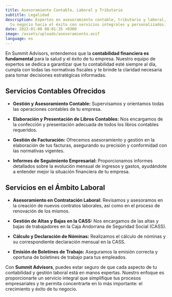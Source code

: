 ```yaml
---
title: Asesoramiento Contable, Laboral y Tributario
subtitle: Legalidad
description: Expertos en asesoramiento contable, tributario y laboral, guiando
  tu negocio hacia el éxito con servicios integrales y personalizados.
date: 2022-01-08 08:01:35 +0300
image: /assets/uploads/asesoramiento.avif
language: es
---
```

En Summit Advisors, entendemos que la **contabilidad financiera es fundamental** para la salud y el éxito de tu empresa. Nuestro equipo de expertos se dedica a garantizar que tu contabilidad esté siempre al día, cumpla con todas las normativas fiscales y te brinde la claridad necesaria para tomar decisiones estratégicas informadas.

## **Servicios Contables Ofrecidos**

- **Gestión y Asesoramiento Contable:** Supervisamos y orientamos todas las operaciones contables de tu empresa.
  
- **Elaboración y Presentación de Libros Contables:** Nos encargamos de la confección y presentación adecuada de todos los libros contables requeridos.
  
- **Gestión de Facturación:** Ofrecemos asesoramiento y gestión en la elaboración de tus facturas, asegurando su precisión y conformidad con las normativas vigentes.
  
- **Informes de Seguimiento Empresarial:** Proporcionamos informes detallados sobre la evolución mensual de ingresos y gastos, ayudándote a entender mejor la situación financiera de tu empresa.

## **Servicios en el Ámbito Laboral**

- **Asesoramiento en Contratación Laboral:** Revisamos y asesoramos en la creación de nuevos contratos laborales, así como en el proceso de renovación de los mismos.
  
- **Gestión de Altas y Bajas en la CASS:** Nos encargamos de las altas y bajas de trabajadores en la Caja Andorrana de Seguridad Social (CASS).
  
- **Cálculo y Declaración de Nóminas:** Realizamos el cálculo de nóminas y su correspondiente declaración mensual en la CASS.
  
- **Emisión de Boletines de Trabajo:** Aseguramos la emisión correcta y oportuna de boletines de trabajo para tus empleados.

Con **Summit Advisors**, puedes estar seguro de que cada aspecto de tu contabilidad y gestión laboral está en manos expertas. Nuestro enfoque es proporcionarte un servicio integral que simplifique tus procesos empresariales y te permita concentrarte en lo más importante: el crecimiento y éxito de tu negocio.
